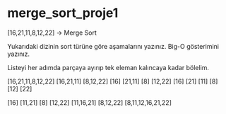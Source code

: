 # merge_sort_proje1

[16,21,11,8,12,22] -> Merge Sort

Yukarıdaki dizinin sort türüne göre aşamalarını yazınız.
Big-O gösterimini yazınız.

Listeyi her adımda parçaya ayırıp tek eleman kalıncaya kadar bölelim.

[16,21,11,8,12,22]
[16,21,11]              [8,12,22]
[16]  [21,11]           [8]   [12,22]
[16]  [21] [11]         [8]   [12] [22]

[16]  [11,21]           [8]   [12,22]
[11,16,21]              [8,12,22]
[8,11,12,16,21,22]
